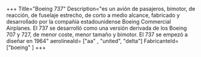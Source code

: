 +++
Title="Boeing 737"
Description="es un avión de pasajeros, bimotor, de reacción, de fuselaje estrecho, de corto a medio alcance, fabricado y desarrollado por la compañía estadounidense Boeing Commercial Airplanes. El 737 se desarrolló como una versión derivada de los Boeing 707 y 727, de menor coste, menor tamaño y bimotor. El 737 se empezó a diseñar en 1964"
aerolineaId= ["aa" , "united", "delta"]
FabricanteId=["boeing" ] 
+++


